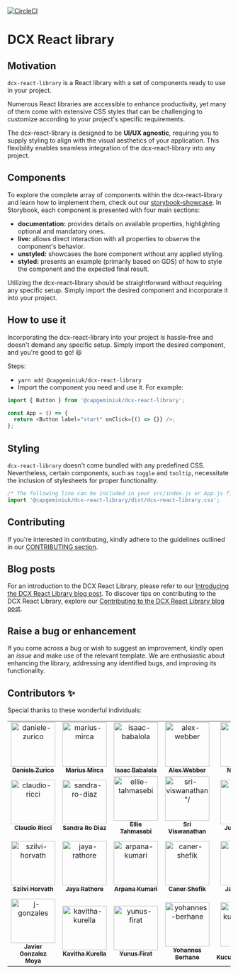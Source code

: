 [![CircleCI](https://circleci.com/gh/Capgemini/dcx-react-library.svg?style=svg&circle-token=c05d3eb49441c9985f5424f28f788f1a31556503)](LINK)

# DCX React library

## Motivation

`dcx-react-library` is a React library with a set of components ready to use in your project.

Numerous React libraries are accessible to enhance productivity, yet many of them come with extensive CSS styles that can be challenging to customize according to your project's specific requirements.

The dcx-react-library is designed to be **UI/UX agnostic**, requiring you to supply styling to align with the visual aesthetics of your application. This flexibility enables seamless integration of the dcx-react-library into any project.

## Components

To explore the complete array of components within the dcx-react-library and learn how to implement them, check out our [storybook-showcase](https://main--6069a6f47f4b9f002171f8e1.chromatic.com). In Storybook, each component is presented with four main sections:

- **documentation:** provides details on available properties, highlighting optional and mandatory ones.
- **live:** allows direct interaction with all properties to observe the component's behavior.
- **unstyled:** showcases the bare component without any applied styling.
- **styled:** presents an example (primarily based on GDS) of how to style the component and the expected final result.

Utilizing the dcx-react-library should be straightforward without requiring any specific setup. Simply import the desired component and incorporate it into your project.

## How to use it

Incorporating the dcx-react-library into your project is hassle-free and doesn't demand any specific setup. Simply import the desired component, and you're good to go! 😃

Steps:

- `yarn add @capgeminiuk/dcx-react-library`
- Import the component you need and use it. For example:

```js
import { Button } from '@capgeminiuk/dcx-react-library';

const App = () => {
  return <Button label="start" onClick={() => {}} />;
};
```

## Styling

`dcx-react-library` doesn't come bundled with any predefined CSS. Nevertheless, certain components, such as `toggle` and `tooltip`, necessitate the inclusion of stylesheets for proper functionality.

```js
/* The following line can be included in your src/index.js or App.js file */
import '@capgeminiuk/dcx-react-library/dist/dcx-react-library.css';
```

## Contributing

If you're interested in contributing, kindly adhere to the guidelines outlined in our [CONTRIBUTING section](https://github.com/Capgemini/dcx-react-library/blob/main/CONTRIBUTING.md).

## Blog posts

For an introduction to the DCX React Library, please refer to our [Introducing the DCX React Library blog post](https://capgemini.github.io/development/dcx-react-library/).
To discover tips on contributing to the DCX React Library, explore our [Contributing to the DCX React Library blog post](https://capgemini.github.io/development/contributing-to-dcx-react-library/).

## Raise a bug or enhancement

If you come across a bug or wish to suggest an improvement, kindly open an _issue_ and make use of the relevant template. We are enthusiastic about enhancing the library, addressing any identified bugs, and improving its functionality.

## Contributors ✨

Special thanks to these wonderful individuals:

<table>
  <tr>
    <td align="center">
      <a href="https://github.com/daniele-zurico">
        <img src="https://avatars.githubusercontent.com/u/3193095?v=4" width="100px;" alt="daniele-zurico"/>
        <br />
        <sub><b>Daniele Zurico</b></sub>
      </a>
    </td>
    <td align="center">
      <a href="https://github.com/cg-mmirca">
        <img src="https://avatars.githubusercontent.com/u/92944005?v=4" width="100px;" alt="marius-mirca"/>
        <br />
        <sub><b>Marius Mirca</b></sub>
      </a>
    </td>
    <td align="center">
      <a href="https://github.com/Ibabalola">
        <img src="https://avatars.githubusercontent.com/u/11960286?v=4" width="100px;" alt="isaac-babalola"/>
        <br />
        <sub><b>Isaac Babalola</b></sub>
      </a>
    </td>
    <td align="center">
      <a href="https://github.com/alexwbbr">
        <img src="https://avatars.githubusercontent.com/u/12614684?v=4" width="100px;" alt="alex-webber"/>
        <br />
        <sub><b>Alex Webber</b></sub>
      </a>
    </td>
    <td align="center">
      <a href="https://github.com/nikkialgar">
        <img src="https://avatars.githubusercontent.com/u/229638?v=4" width="100px;" alt="nikki-algar"/>
        <br />
        <sub><b>Nikki Algar</b></sub>
      </a>
    </td>
    <td align="center">
      <a href="https://github.com/nikusharmadcx">
        <img src="https://avatars.githubusercontent.com/u/85119492?v=4" width="100px;" alt="niku-sharma"/>
        <br />
        <sub><b>Niku Sharma</b></sub>
      </a>
    </td>
  </tr>
  <tr>
    <td align="center">
      <a href="https://github.com/ClaudioRicciCG">
        <img src="https://avatars.githubusercontent.com/u/77390776?v=4" width="100px;" alt="claudio-ricci"/>
        <br />
        <sub><b>Claudio Ricci</b></sub>
      </a>
    </td>
    <td align="center">
      <a href="https://github.com/SandraRoDiaz">
        <img src="https://avatars.githubusercontent.com/u/68821446?v=4" width="100px;" alt="sandra-ro-diaz"/>
        <br />
        <sub><b>Sandra Ro Diaz</b></sub>
      </a>
    </td>
    <td align="center">
      <a href="https://github.com/ellietms">
        <img src="https://avatars.githubusercontent.com/u/59767576?v=4" width="100px;" alt="ellie-tahmasebi"/>
        <br />
        <sub><b>Ellie Tahmasebi</b></sub>
      </a>
    </td>
    <td align="center">
      <a href="https://github.com/sri-viswanathan">
        <img src="https://avatars.githubusercontent.com/u/27343753?v=4" width="100px;" alt=sri-viswanathan"/>
        <br />
        <sub><b>Sri Viswanathan</b></sub>
      </a>
    </td>
    <td align="center">
      <a href="https://github.com/cg-julian-taylor">
        <img src="https://avatars.githubusercontent.com/u/107050226?v=4" width="100px;" alt=julian-taylor"/>
        <br />
        <sub><b>Julian Taylor</b></sub>
      </a>
    </td>
    <td align="center">
      <a href="https://github.com/SergioBanderaGarcia">
        <img src="https://avatars.githubusercontent.com/u/113599747?v=4" width="100px;" alt=sergio-bandera-garcia"/>
        <br />
        <sub><b>Sergio Bandera Garcia</b></sub>
      </a>
    </td>
  </tr>
  <tr>
  <td align="center">
    <a href="https://github.com/szilvihorvath">
      <img src="https://avatars.githubusercontent.com/u/50360435?v=4" width="100px;" alt="szilvi-horvath"/>
      <br />
      <sub><b>Szilvi Horvath</b></sub>
    </a>
  </td>
    <td align="center">
      <a href="https://github.com/Jaya-Rathore">
        <img src="https://avatars.githubusercontent.com/u/119496797?v=4" width="100px;" alt="jaya-rathore"/>
        <br />
        <sub><b>Jaya Rathore</b></sub>
      </a>
    </td>
    <td align="center">
      <a href="https://github.com/arpakuma">
        <img src="https://avatars.githubusercontent.com/u/128031818?v=4" width="100px;" alt="arpana-kumari"/>
        <br />
        <sub><b>Arpana Kumari</b></sub>
      </a>
    </td>
    <td align="center">
      <a href="https://github.com/CanerShefik">
        <img src="https://avatars.githubusercontent.com/u/24546769?v=4" width="100px;" alt="caner-shefik"/>
        <br />
        <sub><b>Caner Shefik</b></sub>
      </a>
    </td>
    <td align="center">
      <a href="https://github.com/JadhavJeet">
        <img src="https://avatars.githubusercontent.com/u/100856152?v=4" width="100px;" alt="jadhav-jeet"/>
        <br />
        <sub><b>Jadhav Jeet</b></sub>
      </a>
    </td>
    <td align="center">
      <a href="https://github.com/SOUNDAR-A">
        <img src="https://avatars.githubusercontent.com/u/24546769?v=4" width="100px;" alt="soundar-arumugam"/>
        <br />
        <sub><b>Soundar Arumugam</b></sub>
      </a>
    </td>
  </tr>
  <tr>
    <td align="center">
      <a href="https://github.com/jgonza16">
        <img src="https://avatars.githubusercontent.com/u/93665374?v=4" width="100px;" alt="j-gonzales"/>
        <br />
        <sub><b>Javier Gonzalez Moya</b></sub>
      </a>
    </td>
    <td align="center">
      <a href="https://github.com/KavithaKurella">
        <img src="https://avatars.githubusercontent.com/u/122851121?v=4" width="100px;" alt="kavitha-kurella"/>
        <br />
        <sub><b>Kavitha Kurella</b></sub>
      </a>
    </td>
    <td align="center">
      <a href="https://github.com/yunusfirat">
        <img src="https://avatars.githubusercontent.com/u/38798014?v=4" width="100px;" alt="yunus-firat"/>
        <br />
        <sub><b>Yunus Firat</b></sub>
      </a>
    </td>
    <td align="center">
      <a href="https://github.com/byohannes">
        <img src="https://avatars.githubusercontent.com/u/42332389?v=4" width="100px;" alt="yohannes-berhane"/>
        <br />
        <sub><b>Yohannes Berhane</b></sub>
      </a>
    </td>
    <td align="center">
      <a href="https://github.com/Ahmet-K">
        <img src="https://avatars.githubusercontent.com/u/45479018?v=4" width="100px;" alt="ahmet-kucukibrahimoglu"/>
        <br />
        <sub><b>Ahmet Kucukibrahimoglu</b></sub>
      </a>
    </td>
    <td align="center">
      <a href="https://github.com/aismaelcap">
        <img src="https://avatars.githubusercontent.com/u/121889403?v=4" width="100px;" alt="ismael-akhtaab"/>
        <br />
        <sub><b>Ismael Akhtaab</b></sub>
      </a>
    </td>
  </tr>
</table>
